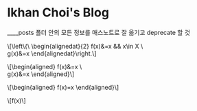 # Ikhan Choi's Blog

____posts 폴더 안의 모든 정보를 매스노트로 잘 옮기고 deprecate 할 것


\\[\left\\{\ \begin{alignedat}{2}
f(x)&=x  &&  x\in X \\\
g(x)&=x
\end{alignedat}\right.\\]

\\[\begin{aligned}
f(x)&=x \\\
g(x)&=x
\end{aligned}\\]

\\[\begin{aligned}
f(x)=x
\end{aligned}\\]

\\[f(x)\\]